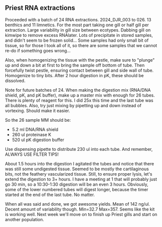 ## Priest RNA extractions

Proceeded with a batch of 24 RNA extractions. 2024_DJR_003 to 026. 13 benthics and 11 limnetics. For the most part taking one gill or half gill per extraction. Large variability in gill size between 
ecotypes. Dabbing gill on kimwipe to remove excess RNAlater. Lots of precipitate in stored samples, and didn't seem to be frozen solid... Some samples had only small bit of tissue, so for those I 
took all of it, so there are some samples that we cannot re-do if something goes wrong...

Also, when homogenizing the tissue with the pestle, make sure to "plunge" up and down a bit at first to bring the sample off bottom of tube. Then forcefully twist pestle, ensuring contact between 
gill and side wall of tube. Homogenize to tiny bits. After 2 hour digestion in pK, these should be dissolved. 

Note for future batches of 24. When making the digestion mix (RNA/DNA shield, pK, and pK buffer), make up a master mix with enough for 26 tubes. There is plenty of reagent for this. I did 25x this 
time and the last tube was all bubbles. Also, try just mixing by pipetting up and down instead of vortexing. Should make it easier. 

So the 26 sample MM should be:

* 5.2 ml DNA/RNA shield
* 260 ul proteinase K
* 520 ul pK digestion buffer

Use dispensing pipette to distribute 230 ul into each tube. And remember, ALWAYS USE FILTER TIPS!

About 1.5 hours into the digestion I agitated the tubes and notice that there was still some undigested tissue. Seemed to be mostly the cartilaginous bits, not the feathery vascularized tissue. 
Still, to ensure proper lysis, let's extend the digestion to 3+ hours. I have a meeting at 1 that will probably just go 30 min, so a 10:30-1:30 digestion will be an even 3 hours. Obviously, some of 
the lower numbered tubes will digest longer, because the timer started at the end of the last tube. No matter. 

When all was said and done, we got awesome yields. Mean of 142 ng/ul. Decent amount of variability though. Min=32.7 Max=357. Seems like the kit is working well. Next week we'll move on to finish up 
Priest gills and start on another population. 
